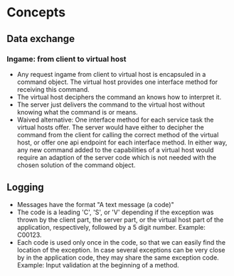 # Concepts

## Data exchange

### Ingame: from client to virtual host

- Any request ingame from client to virtual host is encapsuled in a command object. The virtual host provides one interface method for
receiving this command.
- The virtual host deciphers the command an knows how to interpret it.
- The server just delivers the command to the virtual host without knowing what the command is or means.
- Waived alternative: One interface method for each service task the virtual hosts offer. The server would have either to decipher the
command from the client for calling the correct method of the virtual host, or offer one api endpoint for each interface method. In either
way, any new command added to the capabilities of a virtual host would require an adaption of the server code which is not needed with the
chosen solution of the command object.

## Logging

- Messages have the format "A text message (a code)"
- The code is a leading 'C', 'S', or 'V' depending if the exception was thrown by the client part, the server part, or the virtual host part
of the application, respectively, followed by a 5 digit number. Example: C00123.
- Each code is used only once in the code, so that we can easily find the location of the exception. In case several exceptions can be
very close by in the application code, they may share the same exception code. Example: Input validation at the beginning of a method.
